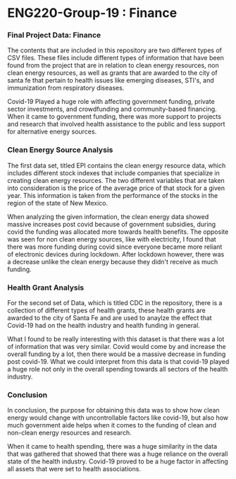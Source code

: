 # ENG220-Group-19 : Finance
### Final Project Data: Finance

The contents that are included in this repository are two different types of CSV files. These files include different types of information that have been found from the project that are in relation to clean energy resources, non clean energy resources, as well as grants that are awarded to the city of santa fe that pertain to health issues like emerging diseases, STI's, and immunization from respiratory diseases.

Covid-19 Played a huge role with affecting government funding, private sector investments, and crowdfunding and community-based financing. When it came to government funding, there was more support to projects and research that involved health assistance to the public and less support for alternative energy sources.

### Clean Energy Source Analysis
The first data set, titled EPI contains the clean energy resource data, which includes different stock indexes that include companies that specialize in creating clean energy resources. The two different variables that are taken into consideration is the price of the average price of that stock for a given year. This information is taken from the performance of the stocks in the region of the state of New Mexico.

When analyzing the given information, the clean energy data showed massive increases post covid because of government subsidies, during covid the funding was allocated more towards health benefits. The opposite was seen for non clean energy sources, like with electricity, I found that there was more funding during covid since everyone became more reliant of electronic devices during lockdown. After lockdown however, there was a decrease unlike the clean energy because they didn't receive as much funding.

### Health Grant Analysis
For the second set of Data, which is titled CDC in the repository, there is a collection of different types of health grants, these health grants are awarded to the city of Santa Fe and are used to anaylze the effect that Covid-19 had on the health industry and health funding in general.

What I found to be really interesting with this dataset is that there was a lot of information that was very similar. Covid would come by and increase the overall funding by a lot, then there would be a massive decrease in funding post covid-19. What we could interpret from this data is that covid-19 played a huge role not only in the overall spending towards all sectors of the health industry.

### Conclusion
In conclusion, the purpose for obtaining this data was to show how clean energy would change with uncontrollable factors like covid-19, but also how much government aide helps when it comes to the funding of clean and non-clean energy resources and research.

When it came to health spending, there was a huge similarity in the data that was gathered that showed that there was a huge reliance on the overall state of the health industry. Covid-19 proved to be a huge factor in affecting all assets that were set to health associations.
